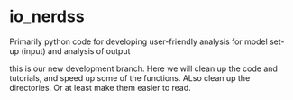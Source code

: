 # io_nerdss
Primarily python code for developing user-friendly analysis for model set-up (input) and analysis of output


this is our new development branch. Here we will clean up the code and tutorials, and speed up some of the functions. ALso clean up the directories. 
Or at least make them easier to read.